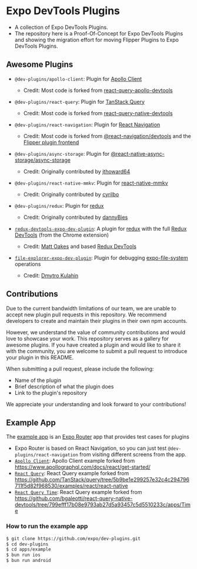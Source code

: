 # Expo DevTools Plugins

- A collection of Expo DevTools Plugins.
- The repository here is a Proof-Of-Concept for Expo DevTools Plugins and showing the migration effort for moving Flipper Plugins to Expo DevTools Plugins.

## Awesome Plugins

- `@dev-plugins/apollo-client`: Plugin for [Apollo Client](https://www.apollographql.com/docs/react/)

  - Credit: Most code is forked from [react-query-apollo-devtools](https://github.com/razorpay/react-native-apollo-devtools)

- `@dev-plugins/react-query`: Plugin for [TanStack Query](https://tanstack.com/query/latest/)

  - Credit: Most code is forked from [react-query-native-devtools](https://github.com/bgaleotti/react-query-native-devtools)

- `@dev-plugins/react-navigation`: Plugin for [React Navigation](https://reactnavigation.org/)

  - Credit: Most code is forked from [@react-navigation/devtools](https://github.com/react-navigation/react-navigation/tree/4797ace/packages/devtools) and the [Flipper plugin frontend](https://github.com/react-navigation/react-navigation/tree/4797ace/packages/flipper-plugin-react-navigation)

- `@dev-plugins/async-storage`: Plugin for [@react-native-async-storage/async-storage](https://github.com/react-native-async-storage/async-storage)

  - Credit: Originally contributed by [jthoward64](https://github.com/jthoward64)

- `@dev-plugins/react-native-mmkv`: Plugin for [react-native-mmkv](https://github.com/mrousavy/react-native-mmkv)

  - Credit: Originally contributed by [cyrilbo](https://github.com/cyrilbo)

- `@dev-plugins/redux`: Plugin for [redux](https://github.com/reduxjs/react-redux)

  - Credit: Originally contributed by [dannyBies](https://github.com/dannyBies)

- [`redux-devtools-expo-dev-plugin`](https://github.com/matt-oakes/redux-devtools-expo-dev-plugin): A plugin for [redux](https://github.com/reduxjs/react-redux) with the full [Redux DevTools](https://github.com/reduxjs/redux-devtools/) (from the Chrome extension)

  - Credit: [Matt Oakes](https://mattoakes.net) and based [Redux DevTools](https://github.com/reduxjs/redux-devtools/)

- [`file-explorer-expo-dev-plugin`](https://github.com/dmt-op/file-explorer-expo-dev-plugin): Plugin for debugging [expo-file-system](https://docs.expo.dev/versions/latest/sdk/filesystem/) operations

  - Credit: [Dmytro Kulahin](https://github.com/dmt-op)

## Contributions

Due to the current bandwidth limitations of our team, we are unable to accept new plugin pull requests in this repository. We recommend developers to create and maintain their plugins in their own npm accounts.

However, we understand the value of community contributions and would love to showcase your work. This repository serves as a gallery for awesome plugins. If you have created a plugin and would like to share it with the community, you are welcome to submit a pull request to introduce your plugin in this README.

When submitting a pull request, please include the following:

- Name of the plugin
- Brief description of what the plugin does
- Link to the plugin's repository

We appreciate your understanding and look forward to your contributions!

## Example App

The [example app](/apps/example) is an [Expo Router](https://docs.expo.dev/routing/introduction/) app that provides test cases for plugins

- Expo Router is based on React Navigation, so you can just test `@dev-plugins/react-navigation` from visiting different screens from the app.
- [`Apollo Client`](/apps/example/src/app/apollo-client/): Apollo Client example forked from https://www.apollographql.com/docs/react/get-started/
- [`React Query`](/apps/example/src/app/react-query/): React Query example forked from https://github.com/TanStack/query/tree/5b9be1e299257e32c4c294796711f5d82f968530/examples/react/react-native
- [`React Query Time`](/apps/example/src/app/react-query-time/): React Query example forked from https://github.com/bgaleotti/react-query-native-devtools/tree/799efff17b08e9793ab27d5a93457c5d5510233c/apps/Time

### How to run the example app

```sh
$ git clone https://github.com/expo/dev-plugins.git
$ cd dev-plugins
$ cd apps/example
$ bun run ios
$ bun run android
```
